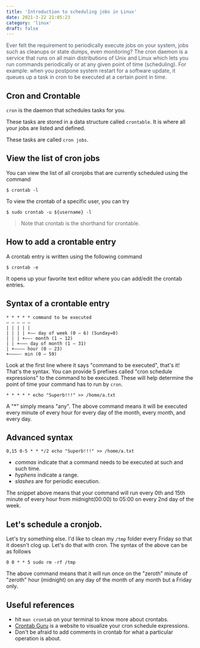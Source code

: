 ```yaml
---
title: 'Introduction to scheduling jobs in Linux'
date: 2021-3-22 21:05:23
category: 'linux'
draft: false
---
```


<p style="color: #4b5563">Ever felt the requirement to periodically execute jobs on your system,
jobs such as cleanups or state dumps, even monitoring? The cron daemon is a service that runs on all main distributions of Unix and Linux which lets you
run commands periodically or at any given point of time (scheduling). For example: when you postpone system restart for a software update, it queues up a task in cron to be executed at a certain point in time.</p>

## Cron and Crontable

`cron` is the daemon that schedules tasks for you.

These tasks are stored in a data structure called `crontable`.
It is where all your jobs are listed and defined.

These tasks are called `cron jobs`.

## View the list of cron jobs

You can view the list of all cronjobs that are currently scheduled using the command

```shell
$ crontab -l

```

To view the crontab of a specific user, you can try

```shell
$ sudo crontab -u ${username} -l
```

> Note that crontab is the shorthand for crontable.

## How to add a crontable entry

A crontab entry is written using the following command

```shell
$ crontab -e
```

It opens up your favorite text editor where you can add/edit the crontab entries.

## Syntax of a crontable entry

```shell
* * * * * command to be executed
– – – – –
| | | | |
| | | | +—– day of week (0 – 6) (Sunday=0)
| | | +——- month (1 – 12)
| | +——— day of month (1 – 31)
| +———– hour (0 – 23)
+————- min (0 – 59)
```

Look at the first line where it says "command to be executed", that's it! That's the syntax. You can provide 5 prefixes called "cron schedule expressions" to the command to be executed. These will help determine the point of time your command has to run by `cron`.

```shell
* * * * * echo "Superb!!!" >> /home/a.txt
```

A "\*" simply means "any". The above command means it will be executed every minute of every hour for every day of the month, every month, and every day.

## Advanced syntax

```shell
0,15 0-5 * * */2 echo "Superb!!!" >> /home/a.txt
```

- _commas_ indicate that a command needs to be executed at such and such time.
- _hyphens_ indicate a range.
- _slashes_ are for periodic execution.

The snippet above means that your command will run every 0th and 15th minute of every hour from midnight(00:00) to 05:00 on every 2nd day of the week.

## Let's schedule a cronjob.

Let's try something else. I'd like to clean my `/tmp` folder every Friday so that it doesn't clog up. Let's do that with cron. The syntax of the above can be as follows

```shell
0 0 * * 5 sudo rm -rf /tmp
```

The above command means that it will run once on the "zeroth" minute of "zeroth" hour (midnight) on any day of the month of any month but a Friday only.

## Useful references

- hit `man crontab` on your terminal to know more about crontabs.
- <u>[Crontab Guru](https://crontab.guru/)</u> is a website to visualize your cron schedule expressions.
- Don't be afraid to add comments in crontab for what a particular operation is about.
